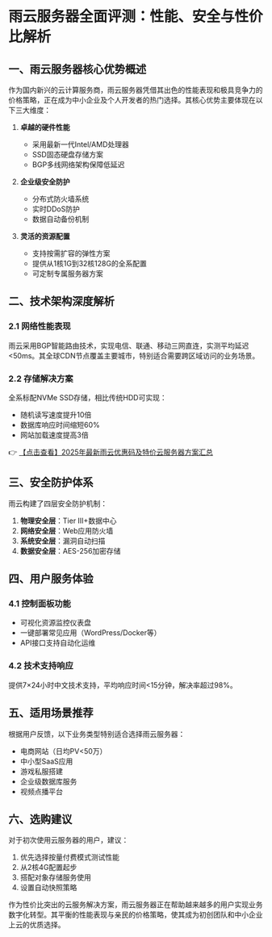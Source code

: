 # 雨云服务器全面评测：性能、安全与性价比解析

## 一、雨云服务器核心优势概述

作为国内新兴的云计算服务商，雨云服务器凭借其出色的性能表现和极具竞争力的价格策略，正在成为中小企业及个人开发者的热门选择。其核心优势主要体现在以下三大维度：

1. **卓越的硬件性能**
   - 采用最新一代Intel/AMD处理器
   - SSD固态硬盘存储方案
   - BGP多线网络架构保障低延迟

2. **企业级安全防护**
   - 分布式防火墙系统
   - 实时DDoS防护
   - 数据自动备份机制

3. **灵活的资源配置**
   - 支持按需扩容的弹性方案
   - 提供从1核1G到32核128G的全系配置
   - 可定制专属服务器方案

## 二、技术架构深度解析

### 2.1 网络性能表现
雨云采用BGP智能路由技术，实现电信、联通、移动三网直连，实测平均延迟<50ms。其全球CDN节点覆盖主要城市，特别适合需要跨区域访问的业务场景。

### 2.2 存储解决方案
全系标配NVMe SSD存储，相比传统HDD可实现：
- 随机读写速度提升10倍
- 数据库响应时间缩短60%
- 网站加载速度提高3倍

👉 [【点击查看】2025年最新雨云优惠码及特价云服务器方案汇总](https://bit.ly/RainYun)

## 三、安全防护体系

雨云构建了四层安全防护机制：
1. **物理安全层**：Tier III+数据中心
2. **网络安全层**：Web应用防火墙
3. **系统安全层**：漏洞自动扫描
4. **数据安全层**：AES-256加密存储

## 四、用户服务体验

### 4.1 控制面板功能
- 可视化资源监控仪表盘
- 一键部署常见应用（WordPress/Docker等）
- API接口支持自动化运维

### 4.2 技术支持响应
提供7×24小时中文技术支持，平均响应时间<15分钟，解决率超过98%。

## 五、适用场景推荐

根据用户反馈，以下业务类型特别适合选择雨云服务器：
- 电商网站（日均PV<50万）
- 中小型SaaS应用
- 游戏私服搭建
- 企业级数据库服务
- 视频点播平台

## 六、选购建议

对于初次使用云服务器的用户，建议：
1. 优先选择按量付费模式测试性能
2. 从2核4G配置起步
3. 搭配对象存储服务使用
4. 设置自动快照策略

作为性价比突出的云服务解决方案，雨云服务器正在帮助越来越多的用户实现业务数字化转型。其平衡的性能表现与亲民的价格策略，使其成为初创团队和中小企业上云的优质选择。
